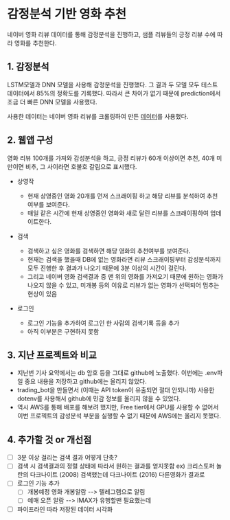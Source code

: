 # 감정분석 기반 영화 추천
네이버 영화 리뷰 데이터를 통해 감정분석을 진행하고, 샘플 리뷰들의 긍정 리뷰 수에 따라 영화를 추천한다.

## 1. 감정분석
LSTM모델과 DNN 모델을 사용해 감정분석을 진행했다. 그 결과 두 모델 모두 테스트 데이터에서 85%의 정확도를 기록했다.
따라서 큰 차이가 없기 때문에 prediction에서 조금 더 빠른 DNN 모델을 사용했다.

사용한 데이터는 네이버 영화 리뷰를 크롤링하여 만든 [데이터](https://github.com/e9t/nsmc)를 사용했다. 

## 2. 웹앱 구성
영화 리뷰 100개를 가져와 감성분석을 하고, 긍정 리뷰가 60개 이상이면 추천, 40개 미만이면 비추, 그 사이라면 호불호 갈림으로 표시했다.

- 상영작
    - 현재 상영중인 영화 20개를 먼저 스크래이핑 하고 해당 리뷰를 분석하여 추천 여부를 보여준다.
    - 매일 같은 시간에 현재 상영중인 영화와 새로 달린 리뷰를 스크래이핑하여 업데이트한다.
- 검색
    - 검색하고 싶은 영화를 검색하면 해당 영화의 추천여부를 보여준다.
    - 현재는 검색을 했을때 DB에 없는 영화라면 리뷰 스크래이핑부터 감성분석까지 모두 진행한 후 결과가 나오기 때문에 3분 이상의 시간이 걸린다.
    - 그리고 네이버 영화 검색결과 중 맨 위의 영화를 가져오기 때문에 원하는 영화가 나오지 않을 수 있고, 미개봉 등의 이유로 리뷰가 없는 영화가 선택되어 멈추는 현상이 있음

- 로그인
    - 로그인 기능을 추가하여 로그인 한 사람의 검색기록 등을 추가
    - 아직 이부분은 구현하지 못함


## 3. 지난 프로젝트와 비교
- 지난번 기사 요약에서는 db 암호 등을 그대로 github에 노출했다. 이번에는 .env파일 중요 내용을 저장하고 github에는 올리지 않았다.
- trading_bot을 만들면서 (이때는 API token이 유출되면 절대 안되니까) 사용한 dotenv를 사용해서 github에 민감 정보를 올리지 않을 수 있었다.
- 역시 AWS를 통해 배포를 해보려 했지만, Free tier에서 GPU를 사용할 수 없어서 이번 프로젝트의 감성분석 부분을 실행할 수 없기 때문에 AWS에는 올리지 못했다.

## 4. 추가할 것 or 개선점
- [ ] 3분 이상 걸리는 검색 결과 어떻게 단축?
- [ ] 검색 시 검색결과의 정렬 상태에 따라서 원하는 결과를 얻지못함 
    ex) 크리스토퍼 놀란의 다크나이트 (2008) 검색했는데 다크나이트 (2016) 다른영화가 결과로
- [ ] 로그인 기능 추가
    - [ ] 개봉예정 영화 개봉알람 --> 텔레그램으로 알림
    - [ ] 예매 오픈 알람 --> IMAX가 유행할땐 필요했는데

- [ ] 파이프라인 따라 저장된 데이터 시각화